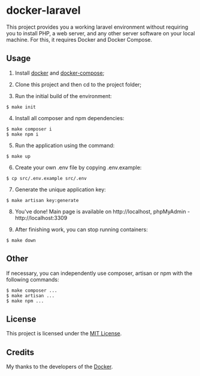 # docker-laravel

This project provides you a working laravel environment without requiring you to install PHP, a web server, and any other server software on your local machine. For this, it requires Docker and Docker Compose.

## Usage

1. Install [docker](https://docs.docker.com/engine/installation/) and [docker-compose](https://docs.docker.com/compose/install/);

2. Clone this project and then cd to the project folder;

3. Run the initial build of the environment:
```
$ make init
```

4. Install all composer and npm dependencies:
```
$ make composer i
$ make npm i
```

5. Run the application using the command:
```
$ make up
```

6. Create your own .env file by copying .env.example:
```
$ cp src/.env.example src/.env
```

7. Generate the unique application key:
```
$ make artisan key:generate
```

8. You've done! Main page is available on http://localhost, phpMyAdmin - http://localhost:3309

9. After finishing work, you can stop running containers:
```
$ make down
```

## Other

If necessary, you can independently use composer, artisan or npm with the following commands:
```
$ make composer ...
$ make artisan ...
$ make npm ...
```

## License

This project is licensed under the [MIT License](LICENSE).

## Credits

My thanks to the developers of the [Docker](https://www.docker.com/company).
